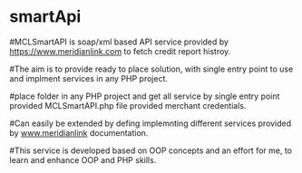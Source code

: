 # smartApi
#MCLSmartAPI is soap/xml based API service provided by https://www.meridianlink.com to fetch credit report histroy.

#The aim is to provide ready to place solution, with single entry point to use and implment services in any PHP project.

#place folder in any PHP project and get all service by single entry point provided MCLSmartAPI.php file provided merchant credentials.

#Can easily be extended by defing implemnting different services provided by www.meridianlink documentation.

#This service is developed based on OOP concepts and an effort for me, to learn and enhance OOP and PHP skills.
